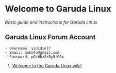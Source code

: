 # Welcome to Garuda Linux

*Basic guide and instructions for Garuda Linux*

## Garuda Linux Forum Account

	- Username: yididiel7
	- Email: mobw4u@gmail.com
    - Password: pQzWBz8rByNfG6x

1. [Welcome to the Garuda Linux wiki!](https://wiki.garudalinux.org/en/home)